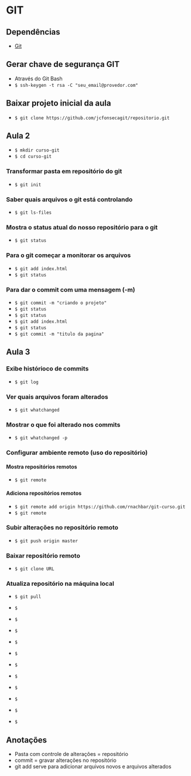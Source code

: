 # GIT

## Dependências

* [Git](https://git-for-windows.github.io/)

## Gerar chave de segurança GIT

* Através do Git Bash
* `$ ssh-keygen -t rsa -C "seu_email@provedor.com"`

## Baixar projeto inicial da aula
* `$ git clone https://github.com/jcfonsecagit/repositorio.git`

## Aula 2

* `$ mkdir curso-git`
* `$ cd curso-git`

### Transformar pasta em repositório do git
* `$ git init`

### Saber quais arquivos o git está controlando
* `$ git ls-files`

### Mostra o status atual do nosso repositório para o git
* `$ git status`

### Para o git começar a monitorar os arquivos
* `$ git add index.html`
* `$ git status`

### Para dar o commit com uma mensagem (-m)
* `$ git commit -m "criando o projeto"`
* `$ git status`
* `$ git status`
* `$ git add index.html`
* `$ git status`
* `$ git commit -m "titulo da pagina"`

## Aula 3

### Exibe histórioco de commits
* `$ git log`

### Ver quais arquivos foram alterados
* `$ git whatchanged`

### Mostrar o que foi alterado nos commits
* `$ git whatchanged -p`

### Configurar ambiente remoto (uso do repositório)
#### Mostra repositórios remotos
* `$ git remote`

#### Adiciona repositórios remotos
* `$ git remote add origin https://github.com/rnachbar/git-curso.git`
* `$ git remote`

### Subir alterações no repositório remoto
* `$ git push origin master`

### Baixar repositório remoto
* `$ git clone URL`

### Atualiza repositório na máquina local
* `$ git pull`

* `$ `
* `$ `
* `$ `
* `$ `
* `$ `
* `$ `
* `$ `
* `$ `
* `$ `
* `$ `
* `$ `

## Anotações

* Pasta com controle de alterações = repositório
* commit = gravar alterações no repositório
* git add serve para adicionar arquivos novos e arquivos alterados